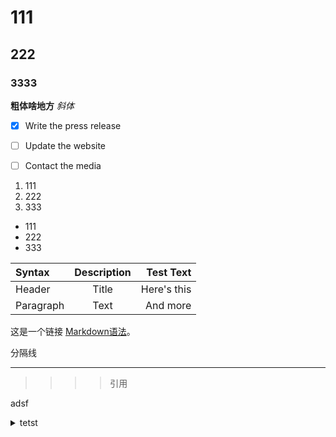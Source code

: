 
# 111
## 222

### 3333

**粗体啥地方**   _斜体_

- [x] Write the press release
- [ ] Update the website
- [ ] Contact the media


1. 111
2. 222
3. 333

- 111
- 222
- 333

| Syntax      | Description | Test Text     |
| :---        |    :----:   |          ---: |
| Header      | Title       | Here's this   |
| Paragraph   | Text        | And more      |


这是一个链接 [Markdown语法](https://markdown.com.cn)。

分隔线

---

>
> >>>引用

adsf
<details>
<summary>tetst</summary>

```java

public abstract class InputStream implements Closeable {

    // MAX_SKIP_BUFFER_SIZE is used to determine the maximum buffer size to
    // use when skipping.
    private static final int MAX_SKIP_BUFFER_SIZE = 2048;
}

public void main(String[] args){
System.out.println("test");

}
```
</details>



